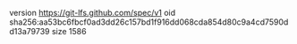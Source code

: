 version https://git-lfs.github.com/spec/v1
oid sha256:aa53bc6fbcf0ad3dd26c157bd1f916dd068cda854d80c9a4cd7590dd13a79739
size 1586
